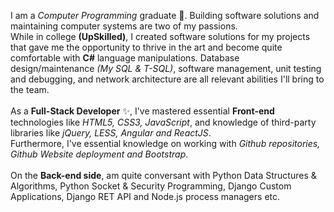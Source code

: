 I am a *Computer Programming* graduate 💖. Building software solutions and maintaining computer systems are two of my passions.<br>
While in college **(UpSkilled)**, I created software solutions for my projects that gave me the opportunity to thrive in the art and become quite comfortable with **C#** language manipulations.
Database design/maintenance *(My SQL & T-SQL)*, software management, unit testing and debugging, and network architecture are all relevant abilities I'll bring to the team.<br><br>
As a **Full-Stack Developer** ✨, I've mastered essential **Front-end** technologies like *HTML5, CSS3, JavaScript*, and knowledge of third-party libraries like *jQuery, LESS, Angular and ReactJS*.<br>
Furthermore, I've essential knowledge on working with *Github repositories, Github Website deployment and Bootstrap*.<br><br>
On the **Back-end side**, am quite conversant with Python Data Structures & Algorithms, Python Socket & Security Programming, Django Custom Applications, Django RET API and Node.js process managers etc.
